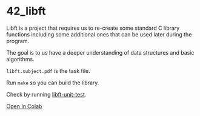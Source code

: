 # 42_libft

Libft is a project that requires us to re-create some standard C library functions including some additional ones that can be used later during the program.

The goal is to us have a deeper understanding of data structures and basic algorithms.

`libft.subject.pdf` is the task file.

Run `make` so you can build the library.

Check by running [libft-unit-test](https://github.com/alelievr/libft-unit-test).

[Open In Colab](https://colab.research.google.com/drive/1X6hBxhpXox4oSAtfVGeMmC5oTkQNvZYT?usp=sharing)

